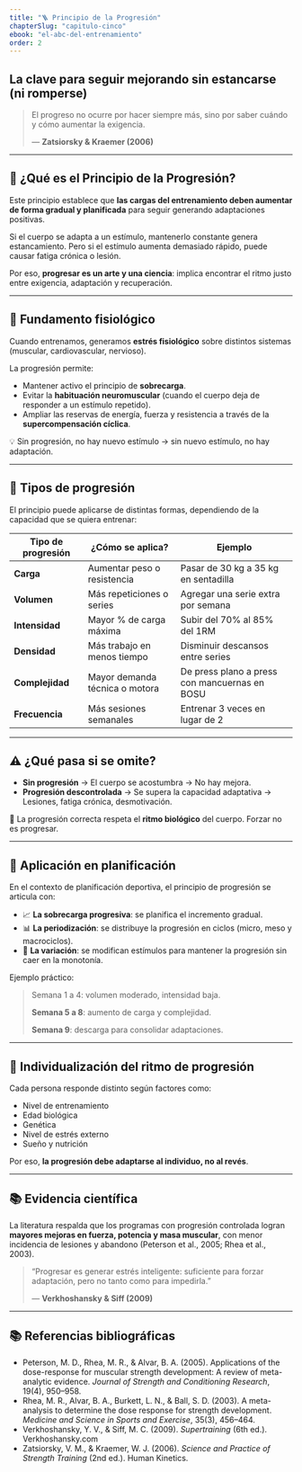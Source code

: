 ```yaml
---
title: "🪜 Principio de la Progresión"
chapterSlug: "capitulo-cinco"
ebook: "el-abc-del-entrenamiento"
order: 2
---
```


## La clave para seguir mejorando sin estancarse (ni romperse)

> El progreso no ocurre por hacer siempre más, sino por saber cuándo y cómo aumentar la exigencia.
> 
> 
> — **Zatsiorsky & Kraemer (2006)**
> 

---

## 📌 ¿Qué es el Principio de la Progresión?

Este principio establece que **las cargas del entrenamiento deben aumentar de forma gradual y planificada** para seguir generando adaptaciones positivas.

Si el cuerpo se adapta a un estímulo, mantenerlo constante genera estancamiento. Pero si el estímulo aumenta demasiado rápido, puede causar fatiga crónica o lesión.

Por eso, **progresar es un arte y una ciencia**: implica encontrar el ritmo justo entre exigencia, adaptación y recuperación.

---

## 🔬 Fundamento fisiológico

Cuando entrenamos, generamos **estrés fisiológico** sobre distintos sistemas (muscular, cardiovascular, nervioso).

La progresión permite:

- Mantener activo el principio de **sobrecarga**.
- Evitar la **habituación neuromuscular** (cuando el cuerpo deja de responder a un estímulo repetido).
- Ampliar las reservas de energía, fuerza y resistencia a través de la **supercompensación cíclica**.

💡 Sin progresión, no hay nuevo estímulo → sin nuevo estímulo, no hay adaptación.

---

## 🧠 Tipos de progresión

El principio puede aplicarse de distintas formas, dependiendo de la capacidad que se quiera entrenar:

| Tipo de progresión | ¿Cómo se aplica? | Ejemplo |
| --- | --- | --- |
| **Carga** | Aumentar peso o resistencia | Pasar de 30 kg a 35 kg en sentadilla |
| **Volumen** | Más repeticiones o series | Agregar una serie extra por semana |
| **Intensidad** | Mayor % de carga máxima | Subir del 70% al 85% del 1RM |
| **Densidad** | Más trabajo en menos tiempo | Disminuir descansos entre series |
| **Complejidad** | Mayor demanda técnica o motora | De press plano a press con mancuernas en BOSU |
| **Frecuencia** | Más sesiones semanales | Entrenar 3 veces en lugar de 2 |

---

## ⚠️ ¿Qué pasa si se omite?

- **Sin progresión** → El cuerpo se acostumbra → No hay mejora.
- **Progresión descontrolada** → Se supera la capacidad adaptativa → Lesiones, fatiga crónica, desmotivación.

🔁 La progresión correcta respeta el **ritmo biológico** del cuerpo. Forzar no es progresar.

---

## 📅 Aplicación en planificación

En el contexto de planificación deportiva, el principio de progresión se articula con:

- 📈 **La sobrecarga progresiva**: se planifica el incremento gradual.
- 📊 **La periodización**: se distribuye la progresión en ciclos (micro, meso y macrociclos).
- 🔁 **La variación**: se modifican estímulos para mantener la progresión sin caer en la monotonía.

Ejemplo práctico:

> Semana 1 a 4: volumen moderado, intensidad baja.
> 
> 
> **Semana 5 a 8**: aumento de carga y complejidad.
> 
> **Semana 9**: descarga para consolidar adaptaciones.
> 

---

## 🧬 Individualización del ritmo de progresión

Cada persona responde distinto según factores como:

- Nivel de entrenamiento
- Edad biológica
- Genética
- Nivel de estrés externo
- Sueño y nutrición

Por eso, **la progresión debe adaptarse al individuo, no al revés**.

---

## 📚 Evidencia científica

La literatura respalda que los programas con progresión controlada logran **mayores mejoras en fuerza, potencia y masa muscular**, con menor incidencia de lesiones y abandono (Peterson et al., 2005; Rhea et al., 2003).

> “Progresar es generar estrés inteligente: suficiente para forzar adaptación, pero no tanto como para impedirla.”
> 
> 
> — **Verkhoshansky & Siff (2009)**
> 

---

## 📚 Referencias bibliográficas

- Peterson, M. D., Rhea, M. R., & Alvar, B. A. (2005). Applications of the dose-response for muscular strength development: A review of meta-analytic evidence. *Journal of Strength and Conditioning Research*, 19(4), 950–958.
- Rhea, M. R., Alvar, B. A., Burkett, L. N., & Ball, S. D. (2003). A meta-analysis to determine the dose response for strength development. *Medicine and Science in Sports and Exercise*, 35(3), 456–464.
- Verkhoshansky, Y. V., & Siff, M. C. (2009). *Supertraining* (6th ed.). Verkhoshansky.com
- Zatsiorsky, V. M., & Kraemer, W. J. (2006). *Science and Practice of Strength Training* (2nd ed.). Human Kinetics.